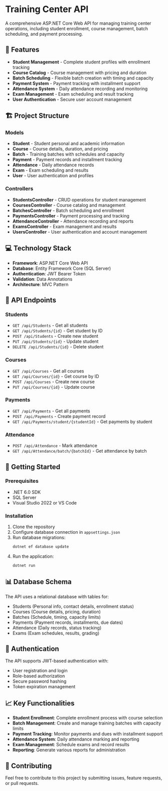 # Training Center API

A comprehensive ASP.NET Core Web API for managing training center operations, including student enrollment, course management, batch scheduling, and payment processing.

## 🚀 Features

- **Student Management** - Complete student profiles with enrollment tracking
- **Course Catalog** - Course management with pricing and duration
- **Batch Scheduling** - Flexible batch creation with timing and capacity
- **Payment System** - Payment tracking with installment support
- **Attendance System** - Daily attendance recording and monitoring
- **Exam Management** - Exam scheduling and result tracking
- **User Authentication** - Secure user account management

## 🏗️ Project Structure

### Models
- **Student** - Student personal and academic information
- **Course** - Course details, duration, and pricing
- **Batch** - Training batches with schedules and capacity
- **Payment** - Payment records and installment tracking
- **Attendance** - Daily attendance records
- **Exam** - Exam scheduling and results
- **User** - User authentication and profiles

### Controllers
- **StudentsController** - CRUD operations for student management
- **CoursesController** - Course catalog and management
- **BatchesController** - Batch scheduling and enrollment
- **PaymentsController** - Payment processing and tracking
- **AttendanceController** - Attendance recording and reports
- **ExamsController** - Exam management and results
- **UsersController** - User authentication and account management

## 💻 Technology Stack

- **Framework**: ASP.NET Core Web API
- **Database**: Entity Framework Core (SQL Server)
- **Authentication**: JWT Bearer Token
- **Validation**: Data Annotations
- **Architecture**: MVC Pattern

## 🔧 API Endpoints

### Students
- `GET /api/Students` - Get all students
- `GET /api/Students/{id}` - Get student by ID
- `POST /api/Students` - Create new student
- `PUT /api/Students/{id}` - Update student
- `DELETE /api/Students/{id}` - Delete student

### Courses
- `GET /api/Courses` - Get all courses
- `GET /api/Courses/{id}` - Get course by ID
- `POST /api/Courses` - Create new course
- `PUT /api/Courses/{id}` - Update course

### Payments
- `GET /api/Payments` - Get all payments
- `POST /api/Payments` - Create payment record
- `GET /api/Payments/student/{studentId}` - Get payments by student

### Attendance
- `POST /api/Attendance` - Mark attendance
- `GET /api/Attendance/batch/{batchId}` - Get attendance by batch

## 🚀 Getting Started

### Prerequisites
- .NET 6.0 SDK
- SQL Server
- Visual Studio 2022 or VS Code

### Installation
1. Clone the repository
2. Configure database connection in `appsettings.json`
3. Run database migrations:
   ```bash
   dotnet ef database update
   ```
4. Run the application:
   ```bash
   dotnet run
   ```

## 📊 Database Schema

The API uses a relational database with tables for:
- Students (Personal info, contact details, enrollment status)
- Courses (Course details, pricing, duration)
- Batches (Schedule, timing, capacity limits)
- Payments (Payment records, installments, due dates)
- Attendance (Daily records, status tracking)
- Exams (Exam schedules, results, grading)

## 🔐 Authentication

The API supports JWT-based authentication with:
- User registration and login
- Role-based authorization
- Secure password hashing
- Token expiration management

## 📈 Key Functionalities

- **Student Enrollment**: Complete enrollment process with course selection
- **Batch Management**: Create and manage training batches with capacity limits
- **Payment Tracking**: Monitor payments and dues with installment support
- **Attendance System**: Daily attendance marking and reporting
- **Exam Management**: Schedule exams and record results
- **Reporting**: Generate various reports for administration

## 🤝 Contributing

Feel free to contribute to this project by submitting issues, feature requests, or pull requests.

